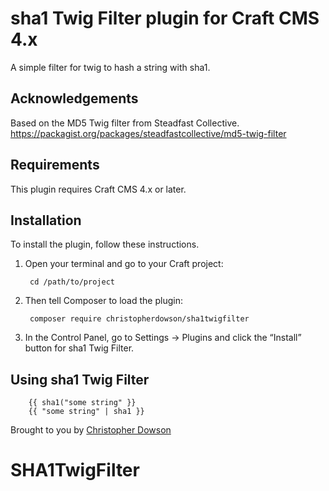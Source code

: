 # sha1 Twig Filter plugin for Craft CMS 4.x

A simple filter for twig to hash a string with sha1.

## Acknowledgements

Based on the MD5 Twig filter from Steadfast Collective. https://packagist.org/packages/steadfastcollective/md5-twig-filter

## Requirements

This plugin requires Craft CMS 4.x or later.

## Installation

To install the plugin, follow these instructions.

1. Open your terminal and go to your Craft project:

        cd /path/to/project

2. Then tell Composer to load the plugin:

        composer require christopherdowson/sha1twigfilter

3. In the Control Panel, go to Settings → Plugins and click the “Install” button for sha1 Twig Filter.

## Using sha1 Twig Filter

        {{ sha1("some string" }}
        {{ "some string" | sha1 }}

Brought to you by [Christopher Dowson](https://myfirstraygun.studio/)
# SHA1TwigFilter
